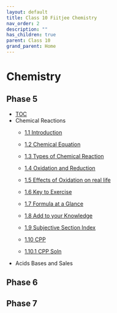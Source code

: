 ```yaml
---
layout: default
title: Class 10 Fiitjee Chemistry
nav_order: 2
description: ""
has_children: true
parent: Class 10
grand_parent: Home
---
```


# Chemistry 

## Phase 5

* [TOC](./class10/fiitjee/chemistry/phase5/0-toc.html)
* Chemical Reactions
    * [1.1 Introduction](./class10/fiitjee/chemistry/phase5/1-chemical-reactions-equations.md/1.1-introduction.html)
    * [1.2 Chemical Equation](./class10/fiitjee/chemistry/phase5/1-chemical-reactions-equations.md/1.2-chemical-equation.html)
    * [1.3 Types of Chemical Reaction](./class10/fiitjee/chemistry/phase5/1-chemical-reactions-equations.md/1.3-types-of-chemical-reaction.html)
    * [1.4 Oxidation and Reduction](./class10/fiitjee/chemistry/phase5/1-chemical-reactions-equations.md/1.4-oxidation-and-reduction.html)
    * [1.5 Effects of Oxidation on real life ](./class10/fiitjee/chemistry/phase5/1-chemical-reactions-equations.md/1.5-effects-of-oxidation-in-real-life.html)
    * [1.6 Key to Exercise](./class10/fiitjee/chemistry/phase5/1-chemical-reactions-equations.md/1.6-key-to-exercise.html)
    * [1.7 Formula at a Glance](./class10/fiitjee/chemistry/phase5/1-chemical-reactions-equations.md/1.7-formula-at-a-glance.html)
    * [1.8 Add to your Knowledge](./class10/fiitjee/chemistry/phase5/1-chemical-reactions-equations.md/1.8-ADD%20TO%20YOUR%20KNOWLEDGE.hmtl)
    * [1.9 Subjective Section Index](./class10/fiitjee/chemistry/phase5/1-chemical-reactions-equations.md/1.9-solved-problems-index.html)
  
    * [1.10 CPP](./class10/fiitjee/chemistry/phase5/1-chemical-reactions-equations.md//1.10-cpp.html)
    * [1.10.1 CPP Soln](./class10/fiitjee/chemistry/phase5/1-chemical-reactions-equations.md/1.10.1-cpp-solution.html)
* Acids Bases and Sales



## Phase 6



## Phase 7






